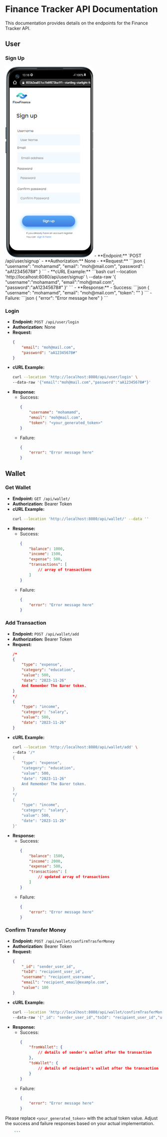 # Finance Tracker API Documentation

This documentation provides details on the endpoints for the Finance Tracker API.

## User

### Sign Up

<img src="images/signup.png">
- **Endpoint:** `POST /api/user/signup`
- **Authorization:** None
- **Request:**
    ```json
    {
        "username": "mohamamd",
        "email": "moh@mail.com",
        "password": "aA12345678#"
    }
    ```
- **cURL Example:**
    ```bash
    curl --location 'http://localhost:8080/api/user/signup' \
    --data-raw '{
    "username":"mohamamd",
    "email":"moh@mail.com",
    "password":"aA12345678#"
    }'
    ```
- **Response:**
    - Success:
      ```json
      {
          "username": "mohamamd",
          "email": "moh@mail.com",
          "token": "<your_generated_token>"
      }
      ```
    - Failure:
      ```json
      {
          "error": "Error message here"
      }
      ```

### Login

- **Endpoint:** `POST /api/user/login`
- **Authorization:** None
- **Request:**
    ```json
    {
        "email": "moh@mail.com",
        "password": "aA12345678#"
    }
    ```
- **cURL Example:**
    ```bash
    curl --location 'http://localhost:8080/api/user/login' \
    --data-raw '{"email":"moh@mail.com","password":"aA12345678#"}'
    ```
- **Response:**
    - Success:
      ```json
      {
          "username": "mohamamd",
          "email": "moh@mail.com",
          "token": "<your_generated_token>"
      }
      ```
    - Failure:
      ```json
      {
          "error": "Error message here"
      }
      ```

## Wallet

### Get Wallet

- **Endpoint:** `GET /api/wallet/`
- **Authorization:** Bearer Token
- **cURL Example:**
    ```bash
    curl --location 'http://localhost:8080/api/wallet/' --data ''
    ```
- **Response:**
    - Success:
      ```json
      {
          "balance": 1000,
          "income": 1500,
          "expense": 500,
          "transactions": [
              // array of transactions
          ]
      }
      ```
    - Failure:
      ```json
      {
          "error": "Error message here"
      }
      ```

### Add Transaction

- **Endpoint:** `POST /api/wallet/add`
- **Authorization:** Bearer Token
- **Request:**
    ```json
    /*
    {
        "type": "expense",
        "category": "education",
        "value": 500,
        "date": "2023-11-26"
        And Remember The Barer token.
    }
    */
    {
        "type": "income",
        "category": "salary",
        "value": 500,
        "date": "2023-11-26"
    }
    ```
- **cURL Example:**
    ```bash
    curl --location 'http://localhost:8080/api/wallet/add' \
    --data '/*
    {
        "type": "expense",
        "category": "education",
        "value": 500,
        "date": "2023-11-26"
        And Remember The Barer token.
    }
    */
    {
        "type": "income",
        "category": "salary",
        "value": 500,
        "date": "2023-11-26"
    }'
    ```
- **Response:**
    - Success:
      ```json
      {
          "balance": 1500,
          "income": 2000,
          "expense": 500,
          "transactions": [
              // updated array of transactions
          ]
      }
      ```
    - Failure:
      ```json
      {
          "error": "Error message here"
      }
      ```

### Confirm Transfer Money

- **Endpoint:** `POST /api/wallet/confirmTrasferMoney`
- **Authorization:** Bearer Token
- **Request:**
    ```json
    {
        "_id": "sender_user_id",
        "toId": "recipient_user_id",
        "username": "recipient_username",
        "email": "recipient_email@example.com",
        "value": 100
    }
    ```
- **cURL Example:**
    ```bash
    curl --location 'http://localhost:8080/api/wallet/confirmTrasferMoney' \
    --data-raw '{"_id": "sender_user_id","toId": "recipient_user_id","username": "recipient_username","email": "recipient_email@example.com","value": 100}'
    ```
- **Response:**
    - Success:
      ```json
      {
          "fromWallet": {
              // details of sender's wallet after the transaction
          },
          "toWallet": {
              // details of recipient's wallet after the transaction
          }
      }
      ```
    - Failure:
      ```json
      {
          "error": "Error message here"
      }
      ```
Please replace `<your_generated_token>` with the actual token value. Adjust the success and failure responses based on your actual implementation.
```bash
    ```
